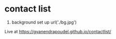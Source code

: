 # contact list 
1. background set up url('./bg.jpg')

Live at https://gyanendrapoudel.github.io/contactlist/